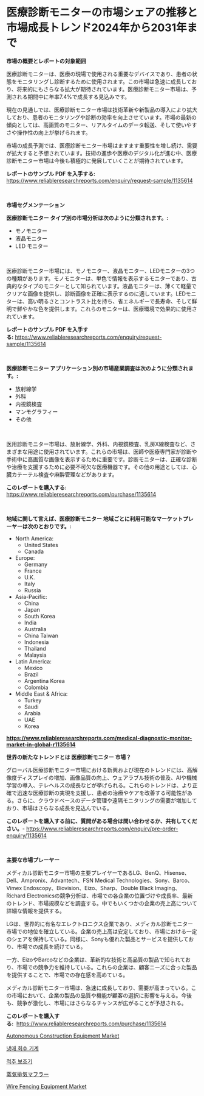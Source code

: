 <p><h1>医療診断モニターの市場シェアの推移と市場成長トレンド2024年から2031年まで</h1></p><p><strong>市場の概要とレポートの対象範囲</strong></p>
<p><p>医療診断モニターは、医療の現場で使用される重要なデバイスであり、患者の状態をモニタリングし診断するために使用されます。この市場は急速に成長しており、将来的にもさらなる拡大が期待されています。医療診断モニター市場は、予測される期間中に年率7.4%で成長する見込みです。</p><p>現在の見通しでは、医療診断モニター市場は技術革新や新製品の導入により拡大しており、患者のモニタリングや診断の効率を向上させています。市場の最新の傾向としては、高画質のモニター、リアルタイムのデータ転送、そして使いやすさや操作性の向上が挙げられます。</p><p>市場の成長予測では、医療診断モニター市場はますます重要性を増し続け、需要が拡大すると予想されています。技術の進歩や医療のデジタル化が進む中、医療診断モニター市場は今後も積極的に発展していくことが期待されています。</p></p>
<p><strong>レポートのサンプル PDF を入手する:</strong> <a href="https://www.reliableresearchreports.com/enquiry/request-sample/1135614">https://www.reliableresearchreports.com/enquiry/request-sample/1135614</a></p>
<p>&nbsp;</p>
<p><strong>市場セグメンテーション</strong></p>
<p><strong>医療診断モニター タイプ別の市場分析は次のように分類されます。:</strong></p>
<p><ul><li>モノモニター</li><li>液晶モニター</li><li>LED モニター</li></ul></p>
<p>&nbsp;</p>
<p><p>医療診断モニター市場には、モノモニター、液晶モニター、LEDモニターの3つの種類があります。モノモニターは、単色で情報を表示するモニターであり、古典的なタイプのモニターとして知られています。液晶モニターは、薄くて軽量でクリアな画像を提供し、診断画像を正確に表示するのに適しています。LEDモニターは、高い明るさとコントラスト比を持ち、省エネルギーで長寿命、そして鮮明で鮮やかな色を提供します。これらのモニターは、医療環境で効果的に使用されています。</p></p>
<p><strong>レポートのサンプル PDF を入手する:</strong>&nbsp;<a href="https://www.reliableresearchreports.com/enquiry/request-sample/1135614">https://www.reliableresearchreports.com/enquiry/request-sample/1135614</a></p>
<p>&nbsp;</p>
<p><strong> 医療診断モニター アプリケーション別の市場産業調査は次のように分類されます。:</strong></p>
<p><ul><li>放射線学</li><li>外科</li><li>内視鏡検査</li><li>マンモグラフィー</li><li>その他</li></ul></p>
<p>&nbsp;</p>
<p><p>医用診断モニター市場は、放射線学、外科、内視鏡検査、乳房X線検査など、さまざまな用途に使用されています。これらの市場は、医師や医療専門家が診断や手術中に高画質な画像を表示するために重要です。診断モニターは、正確な診断や治療を支援するために必要不可欠な医療機器です。その他の用途としては、心臓カテーテル検査や麻酔管理などがあります。</p></p>
<p><strong>このレポートを購入する:</strong>&nbsp; <a href="https://www.reliableresearchreports.com/purchase/1135614">https://www.reliableresearchreports.com/purchase/1135614</a></p>
<p>&nbsp;</p>
<p><strong>地域に関して言えば、医療診断モニター 地域ごとに利用可能なマーケットプレーヤーは次のとおりです。:</strong></p>
<p><ul>
    <li>
        North America:
        <ul>
            <li>United States</li>
            <li>Canada</li>
        </ul>
    </li>
    <li>
        Europe:
        <ul>
            <li>Germany</li>
            <li>France</li>
            <li>U.K.</li>
            <li>Italy</li>
            <li>Russia</li>
        </ul>
    </li>
    <li>
        Asia-Pacific:
        <ul>
            <li>China</li>
            <li>Japan</li>
            <li>South Korea</li>
            <li>India</li>
            <li>Australia</li>
            <li>China Taiwan</li>
            <li>Indonesia</li>
            <li>Thailand</li>
            <li>Malaysia</li>
        </ul>
    </li>
    <li>
        Latin America:
        <ul>
            <li>Mexico</li>
            <li>Brazil</li>
            <li>Argentina Korea</li>
            <li>Colombia</li>
        </ul>
    </li>
    <li>
        Middle East & Africa:
        <ul>
            <li>Turkey</li>
            <li>Saudi</li>
            <li>Arabia</li>
            <li>UAE</li>
            <li>Korea</li>
        </ul>
    </li>
    </ul></p>
<p><strong><a href="https://www.reliableresearchreports.com/medical-diagnostic-monitor-market-in-global-r1135614">https://www.reliableresearchreports.com/medical-diagnostic-monitor-market-in-global-r1135614</a></strong>&nbsp;</p>
<p><strong>世界の新たなトレンドとは 医療診断モニター 市場？</strong></p>
<p><p>グローバル医療診断モニター市場における新興および現在のトレンドには、高解像度ディスプレイの増加、画像品質の向上、ウェアラブル技術の普及、AIや機械学習の導入、テレヘルスの成長などが挙げられる。これらのトレンドは、より正確で迅速な医療診断の実現を支援し、患者の治療やケアを改善する可能性がある。さらに、クラウドベースのデータ管理や遠隔モニタリングの需要が増加しており、市場はさらなる成長を見込んでいる。</p></p>
<p><strong>このレポートを購入する前に、質問がある場合は問い合わせるか、共有してください。</strong>- <a href="https://www.reliableresearchreports.com/enquiry/pre-order-enquiry/1135614">https://www.reliableresearchreports.com/enquiry/pre-order-enquiry/1135614</a></p>
<p>&nbsp;</p>
<p><strong>主要な市場プレーヤー</strong></p>
<p><p>メディカル診断モニター市場の主要プレイヤーであるLG、BenQ、Hisense、Dell、Ampronix、Advantech、FSN Medical Technologies、Sony、Barco、Vimex Endoscopy、Biovision、Eizo、Sharp、Double Black Imaging、Richard Electronicsの競争分析は、市場での各企業の位置づけや成長率、最新のトレンド、市場規模などを調査する。中でもいくつかの企業の売上高について詳細な情報を提供する。</p><p>LGは、世界的に有名なエレクトロニクス企業であり、メディカル診断モニター市場での地位を確立している。企業の売上高は安定しており、市場における一定のシェアを保持している。同様に、Sonyも優れた製品とサービスを提供しており、市場での成長を続けている。</p><p>一方、EizoやBarcoなどの企業は、革新的な技術と高品質の製品で知られており、市場での競争力を維持している。これらの企業は、顧客ニーズに合った製品を提供することで、市場での存在感を高めている。</p><p>メディカル診断モニター市場は、急速に成長しており、需要が高まっている。この市場において、企業の製品の品質や機能が顧客の選択に影響を与える。今後も、競争が激化し、市場にはさらなるチャンスが広がることが予想される。</p></p>
<p><strong>このレポートを購入する:</strong>&nbsp;&nbsp;<a href="https://www.reliableresearchreports.com/purchase/1135614">https://www.reliableresearchreports.com/purchase/1135614</a></p>
<p><p><a href="https://github.com/Hazelklievgspy6vdcsmu106w/Market-Research-Report-List-2/blob/main/autonomous-construction-equipment-market.md">Autonomous Construction Equipment Market</a></p><p><a href="https://medium.com/@isariontaru/%EB%83%89%EB%A7%A4-%ED%9A%8C%EC%88%98-%EA%B8%B0%EA%B3%84-%EC%8B%9C%EC%9E%A5%EC%9D%80-%EC%8B%9C%EC%9E%A5-%EC%A0%90%EC%9C%A0%EC%9C%A8-%EC%8B%9C%EC%9E%A5-%ED%8A%B8%EB%A0%8C%EB%93%9C-%EB%B0%8F-%EC%8B%9C%EC%9E%A5-%EC%84%B1%EC%9E%A5%EC%97%90-%EB%8C%80%ED%95%9C-%EC%A0%95%EB%B3%B4%EB%A5%BC-%EC%A0%9C%EA%B3%B5%ED%95%A9%EB%8B%88%EB%8B%A4-9f4f6b4ef0e3">냉매 회수 기계</a></p><p><a href="https://medium.com/@maxinewilloughby/%EC%B2%99%EC%B6%94-%EB%B3%B4%EC%B2%A0-%EC%8B%9C%EC%9E%A5-%EC%B6%94%EC%84%B8-%EC%98%88%EC%B8%A1-%EB%B0%8F-2031%EB%85%84%EA%B9%8C%EC%A7%80%EC%9D%98-%EA%B2%BD%EC%9F%81-%EB%B6%84%EC%84%9D-3115ccb2bfc4">척추 보조기</a></p><p><a href="https://github.com/oafhukehf4709715/Market-Research-Report-List-1/blob/main/730998826583.md">蒸気排気マフラー</a></p><p><a href="https://github.com/lubmix/Market-Research-Report-List-2/blob/main/wire-fencing-equipment-market.md">Wire Fencing Equipment Market</a></p></p>